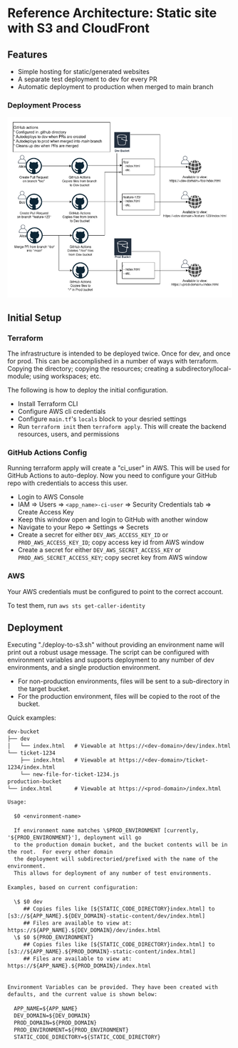 # Reference Architecture: Static site with S3 and CloudFront

## Features

* Simple hosting for static/generated websites
* A separate test deployment to dev for every PR
* Automatic deployment to production when merged to main branch

### Deployment Process

![Workflow of dev and prod deployments](./docs/img/reference-arch-s3.png)

## Initial Setup


### Terraform

The infrastructure is intended to be deployed twice.  Once for dev, and once for prod.  This can
be accomplished in a number of ways with terraform.  Copying the directory; copying the resources;
creating a subdirectory/local-module; using workspaces; etc.

The following is how to deploy the initial configuration.

* Install Terraform CLI
* Configure AWS cli credentials
* Configure `main.tf`'s `locals` block to your desried settings
* Run `terraform init` then `terraform apply`.  This will create the backend resources, users, and permissions

### GitHub Actions Config

Running terraform apply will create a "ci_user" in AWS.  This will be used for GitHub Actions
to auto-deploy.  Now you need to configure your GitHub repo with credentials to access
this user.

* Login to AWS Console
* IAM => Users => `<app_name>-ci-user` => Security Credentials tab => Create Access Key
* Keep this window open and login to GitHub with another window
* Navigate to your Repo => Settings => Secrets
* Create a secret for either `DEV_AWS_ACCESS_KEY_ID` or `PROD_AWS_ACCESS_KEY_ID`; copy access key id from AWS window
* Create a secret for either `DEV_AWS_SECRET_ACCESS_KEY` or `PROD_AWS_SECRET_ACCESS_KEY`; copy secret key from AWS window

### AWS

Your AWS credentials must be configured to point to the correct account.

To test them, run `aws sts get-caller-identity`

## Deployment

Executing "./deploy-to-s3.sh" without providing an environment name will print
out a robust usage message.  The script can be configured with environment variables
and supports deployment to any number of dev environments, and a single production environment.

* For non-production environments, files will be sent to a sub-directory in the target bucket.
* For the production environment, files will be copied to the root of the bucket.

Quick examples:
```
dev-bucket
├── dev
│   └── index.html   # Viewable at https://<dev-domain>/dev/index.html
└── ticket-1234
    ├── index.html   # Viewable at https://<dev-domain>/ticket-1234/index.html
    └── new-file-for-ticket-1234.js
production-bucket
└── index.html       # Viewable at https://<prod-domain>/index.html
```


```
Usage:

  $0 <environment-name>

  If environment name matches \$PROD_ENVIRONMENT [currently, '${PROD_ENVIRONMENT}'], deployment will go
  to the production domain bucket, and the bucket contents will be in the root.  For every other domain
  the deployment will subdirectoried/prefixed with the name of the environment.
  This allows for deployment of any number of test environments.

Examples, based on current configuration:

  \$ $0 dev
     ## Copies files like [${STATIC_CODE_DIRECTORY}index.html] to [s3://${APP_NAME}.${DEV_DOMAIN}-static-content/dev/index.html]
     ## Files are available to view at: https://${APP_NAME}.${DEV_DOMAIN}/dev/index.html
  \$ $0 ${PROD_ENVIRONMENT}
     ## Copies files like [${STATIC_CODE_DIRECTORY}index.html] to [s3://${APP_NAME}.${PROD_DOMAIN}-static-content/index.html]
     ## Files are available to view at: https://${APP_NAME}.${PROD_DOMAIN}/index.html


Environment Variables can be provided. They have been created with defaults, and the current value is shown below:

  APP_NAME=${APP_NAME}
  DEV_DOMAIN=${DEV_DOMAIN}
  PROD_DOMAIN=${PROD_DOMAIN}
  PROD_ENVIRONMENT=${PROD_ENVIRONMENT}
  STATIC_CODE_DIRECTORY=${STATIC_CODE_DIRECTORY}
```
